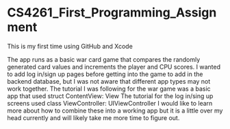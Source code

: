# CS4261_First_Programming_Assignment

This is my first time using GitHub and Xcode

The app runs as a basic war card game that compares the randomly generated card values and increments the player and CPU scores.
I wanted to add log in/sign up pages before getting into the game to add in the backend database, but I was not aware that different app types may not work together.
The tutorial I was following for the war game was a basic app that used struct ContentView: View
The tutorial for the log in/sing up screens used class ViewController: UIViewController
I would like to learn more about how to combine these into a working app but it is a little over my head currently and will likely take me more time to figure out.
